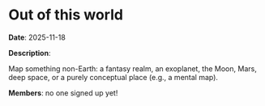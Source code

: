 # Out of this world

**Date**: 2025-11-18

**Description**:

Map something non-Earth: a fantasy realm, an exoplanet, the Moon, Mars, deep space, or a purely conceptual place (e.g., a mental map).

**Members**: no one signed up yet!
